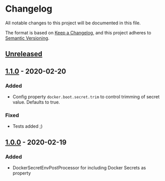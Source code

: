 # Changelog
All notable changes to this project will be documented in this file.

The format is based on [Keep a Changelog](https://keepachangelog.com/en/1.0.0/),
and this project adheres to [Semantic Versioning](https://semver.org/spec/v2.0.0.html).

## [Unreleased]

## [1.1.0] - 2020-02-20

### Added
- Config property `docker.boot.secret.trim` to control trimming of secret value. Defaults to true.

### Fixed
- Tests added ;)

## [1.0.0] - 2020-02-19

### Added
- DockerSecretEnvPostProcessor for including Docker Secrets as property


[Unreleased]: https://github.com/moberwasserlechner/docker-boot-utils/compare/1.1.0...master
[1.1.0]: https://github.com/moberwasserlechner/docker-boot-utils/compare/1.0.0...1.1.0
[1.0.0]: https://github.com/moberwasserlechner/docker-boot-utils/releases/tag/1.0.0
